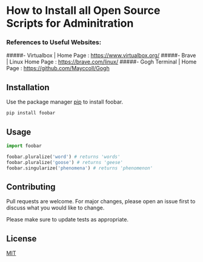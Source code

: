 # How to Install all Open Source Scripts for Adminitration

### References to Useful Websites:

#####- Virtualbox | Home Page      : https://www.virtualbox.org/
#####- Brave | Linux Home Page     : https://brave.com/linux/
#####- Gogh Terminal | Home Page   : https://github.com/Mayccoll/Gogh

## Installation

Use the package manager [pip](https://pip.pypa.io/en/stable/) to install foobar.

```bash
pip install foobar
```

## Usage

```python
import foobar

foobar.pluralize('word') # returns 'words'
foobar.pluralize('goose') # returns 'geese'
foobar.singularize('phenomena') # returns 'phenomenon'
```

## Contributing
Pull requests are welcome. For major changes, please open an issue first to discuss what you would like to change.

Please make sure to update tests as appropriate.

## License
[MIT](https://choosealicense.com/licenses/mit/)
